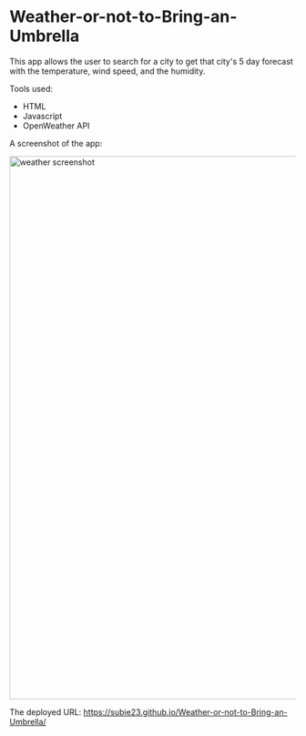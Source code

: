 # Weather-or-not-to-Bring-an-Umbrella
This app allows the user to search for a city to get that city's 5 day forecast with the temperature, wind speed, and the humidity.

Tools used:
- HTML
- Javascript
- OpenWeather API

A screenshot of the app:

<img width="954" alt="weather screenshot" src="https://user-images.githubusercontent.com/105945177/208526582-9b616636-6404-4e9d-9056-5146b53e8591.png">

The deployed URL: https://subie23.github.io/Weather-or-not-to-Bring-an-Umbrella/
